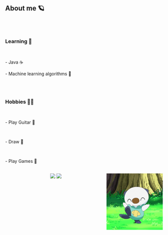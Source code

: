 <div align="center">
  <div align="left">
    <h2>About me 🪐</h2></br>
      </br>
      <h3>Learning 🤔</h3></br>
       <p>- Java ☕</p>
       <p>- Machine learning algorithms 🤖</p>
      </br>
      </br>
      <h3>Hobbies 🐱‍👓</h3></br>
        <p>- Play Guitar 🎸</p></br>
        <p>- Draw 🎨</p></br>
        <p>- Play Games 🎸</p></br>
  </div>
  
  <img align="right" height="180em" src="https://github.com/Gabriel-Liondas/Gabriel-Liondas/blob/master/assets/oshawott_gif.gif"/>
</div>

<div align="center">
  <img height="180em" src="https://github-readme-stats.vercel.app/api?username=Gabriel-Liondas&layout=compact&langs_count=7&theme=dark"/>
  <img height="180em" src="https://github-readme-stats.vercel.app/api/top-langs/?username=Gabriel-Liondas&layout=compact&langs_count=7&theme=dark"/>
</div>
